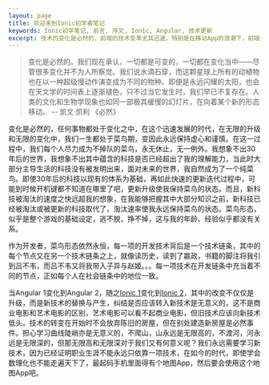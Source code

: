 ```yaml
---
layout: page
title: 欢迎来到Ionic初学者笔记
keywords: Ionic初学笔记, 前言, 序文, Ionic, Angular, 技术更新
excerpt: 技术的变化是必然的，前端的技术变革尤其迅速，特别是在移动App的浪潮下，前端技术开发出的App也越来越贴近原生App了，这其中不仅仅是样子像，而且性能上也越来越靠近。特别是Ionic 1到Ionic 2的转变，其背后是Angular 1向Angular 2的转变，都意味着性能的提升，开发的方便。但也意味着开发曲线的存在，刚开始接触Ionic 2和Angular 2可能会有些不习惯，但学习下去克服困难之后，会有满满的成就感。在此与君共勉。
---
```

> 变化是必然的。我们现在承认，一切都是可变的，一切都在变化当中——尽管很多变化并不为人所察觉。我们说水滴石穿，而这颗星球上所有的动植物也在以一种超级慢动作演变成为不同的物种。即便是永远闪耀的太阳，也会在天文学的时间表上逐渐褪色，只不过当它发生时，我们早已不复存在。人类的文化和生物学现象也如同一部极其缓慢的幻灯片，在向着某个新的形态移动。 -- 凯文·凯利 《必然》

变化是必然的，任何事物都处于变化之中，在这个迅速发展的时代，在无限的升级和无限的变化中，我们一生都处于菜鸟期，变因此永远保持虚心和谨慎。在这一过程中，我们每个人尽力成为不掉队的菜鸟，永无休止，无一例外。我想象不出30年后的世界，我想象不出其中蕴含的科技是否已经超出了我的理解能力，当此时大部分主导生活的科技没有被发明出来，面对未来的世界，我自然成为了一个纯菜鸟。即使30年后的科技以现有的体系为基础，再如此快速的更新迭代过程中，可能到时候开机键都不知道在哪里了吧，更新升级使我保持菜鸟的状态。而且，新科技被淘汰的速度之快远超我的想象，在我能够把握其中大部分知识之前，新科技已经被淘汰或被更新的科技取代了，淘汰速率使我永远保持菜鸟的状态。菜鸟形态，似乎是整个游戏的基础设定，逃不脱，挣不掉，这与我的年龄、经验似乎都没有关系。

作为开发者，菜鸟形态依然永恒，每一项的开发技术背后是一个技术链条，其中的每个节点又在另一个技术链条之上，就像读历史，读到了嬴政，书籍的脚注将我引到吕不韦，而吕不韦又将我带入子异与赵姬。。。每一项技术在开发链条中充当着不同的节点，正如每个人在社会链条中的地位一致。

当Angular 1变化到Angular 2，随之<a href="/ionic1/">Ionic 1</a>变化到<a href="/ionic2/">Ionic 2</a>，其中的改变不仅仅是升级，而是新技术的替换与产生，纠结是否应该转入新技术是无意义的，这不是商业电影和艺术电影的区别，艺术电影可以看不起商业电影，但旧技术应该向新技术低头。技术的转变在开始时不会放弃陈旧的房屋，但在别处建造新房屋是必然事件。担心学习曲线陡峭亦是无意义的，不爬山，山永远是无限高的，不渡河，河永远是无限深的，但那无限高和无限深对于我们又有何意义呢？我们永远需要学习新技术，因为已经证明职业生涯不能永远只依靠一项技术，在如今的时代，即使学会数理化也不能走遍天下了，最起码手机里面得有个地图App，然后要会使用这个地图App吧。

